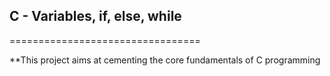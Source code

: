 ## C - Variables, if, else, while
=================================

**This project aims at cementing the core fundamentals of C programming
